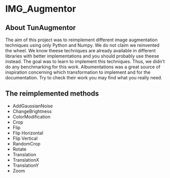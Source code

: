 # IMG_Augmentor
## About TunAugmentor
The aim of this project was to reimplement different image augmentation techniques using only Python and Numpy. We do not claim we reinvented the wheel. We know theese techniques are already available in different libraries with better implementations and you should probably use theese instead. The goal was to learn to implement this techniques. Thus, we didn't do any benchmarking for this work.
Albumentations was a great source of inspiration concerning which transformation to implement and for the documentation. Try to check their work you may find what you really need.

## The reimplemented methods 
-   AddGaussianNoise
-   ChangeBrightness
-   ColorModification
-   Crop
-   Flip
-   Flip Horizontal
-   Flip Vertical
-   RandomCrop
-   Rotate
-   Translation
-   TranslationX
-   TranslationY
-   Zoom
